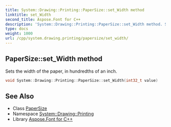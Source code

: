 ```yaml
---
title: System::Drawing::Printing::PaperSize::set_Width method
linktitle: set_Width
second_title: Aspose.Font for C++
description: 'System::Drawing::Printing::PaperSize::set_Width method. Sets the width of the paper, in hundredths of an inch in C++.'
type: docs
weight: 1000
url: /cpp/system.drawing.printing/papersize/set_width/
---
```

## PaperSize::set_Width method


Sets the width of the paper, in hundredths of an inch.

```cpp
void System::Drawing::Printing::PaperSize::set_Width(int32_t value)
```


## See Also

* Class [PaperSize](../)
* Namespace [System::Drawing::Printing](../../)
* Library [Aspose.Font for C++](../../../)
